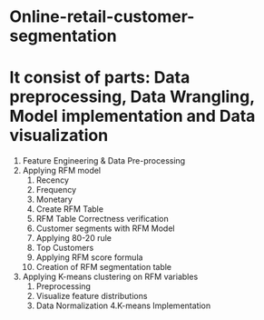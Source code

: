 # Online-retail-customer-segmentation
# It consist of parts: Data preprocessing, Data Wrangling, Model implementation and Data visualization 
1. Feature Engineering &  Data Pre-processing
2. Applying RFM model
   1. Recency
   2. Frequency
   3. Monetary
   4. Create RFM Table
   5. RFM Table Correctness verification
   6. Customer segments with RFM Model
   7. Applying 80-20 rule
   8. Top Customers
   9. Applying RFM score formula
   10. Creation of RFM segmentation table
3. Applying K-means clustering on RFM variables
   1. Preprocessing
   2. Visualize feature distributions
   3. Data Normalization
   4.K-means Implementation
